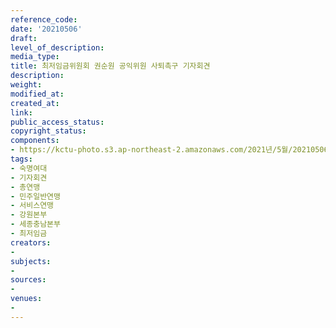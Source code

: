 ```yaml
---
reference_code: 
date: '20210506'
draft: 
level_of_description: 
media_type: 
title: 최저임금위원회 권순원 공익위원 사퇴촉구 기자회견
description: 
weight: 
modified_at: 
created_at: 
link: 
public_access_status: 
copyright_status: 
components:
- https://kctu-photo.s3.ap-northeast-2.amazonaws.com/2021년/5월/20210506-최저임금위원회+권순원+공익위원+사퇴촉구+기자회견_숙명여대_기자회견_총연맹_민주일반연맹_서비스연맹_강원본부_세종충남본부_최저임금/_R620580.jpg
tags:
- 숙명여대
- 기자회견
- 총연맹
- 민주일반연맹
- 서비스연맹
- 강원본부
- 세종충남본부
- 최저임금
creators:
- 
subjects:
- 
sources:
- 
venues:
- 
---
```

